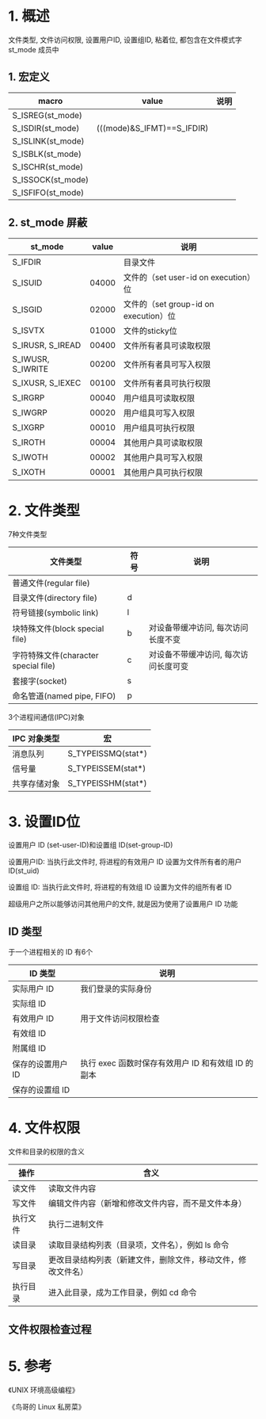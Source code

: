 # 1. 概述

文件类型, 文件访问权限, 设置用户ID, 设置组ID, 粘着位, 都包含在文件模式字 st_mode 成员中

## 1. 宏定义

| macro   | value    | 说明 |
| ------- | -------- | ---------------------------------- |
| S_ISREG(st_mode)   |  |  |
| S_ISDIR(st_mode)   | (((mode)&S_IFMT)==S_IFDIR) | |
| S_ISLINK(st_mode)  |  |  |
| S_ISBLK(st_mode)   |  |  |
| S_ISCHR(st_mode)   |  |  |
| S_ISSOCK(st_mode)  |  |  |
| S_ISFIFO(st_mode)  |  |  |

## 2. st_mode 屏蔽

| st_mode | value    | 说明 |
| ------- | -------- | ---------------------------------- |
| S_IFDIR            |       | 目录文件 |
| S_ISUID            | 04000 | 文件的（set user-id on execution）位 |
| S_ISGID            | 02000 | 文件的（set group-id on execution）位 |
| S_ISVTX            | 01000 | 文件的sticky位 |
| S_IRUSR, S_IREAD   | 00400 | 文件所有者具可读取权限 |
| S_IWUSR, S_IWRITE  | 00200 | 文件所有者具可写入权限 |
| S_IXUSR, S_IEXEC   | 00100 | 文件所有者具可执行权限 |
| S_IRGRP            | 00040 | 用户组具可读取权限 |
| S_IWGRP            | 00020 | 用户组具可写入权限 |
| S_IXGRP            | 00010 | 用户组具可执行权限 |
| S_IROTH            | 00004 | 其他用户具可读取权限 |
| S_IWOTH            | 00002 | 其他用户具可写入权限 |
| S_IXOTH            | 00001 | 其他用户具可执行权限 |

# 2. 文件类型

7种文件类型

| 文件类型 | 符号 | 说明 |
| --------------------------------- | - | -------------------------- |
| 普通文件(regular file)              |  |  |
| 目录文件(directory file)            | d |  |
| 符号链接(symbolic link)             | l |   |
| 块特殊文件(block special file)       | b | 对设备带缓冲访问, 每次访问长度不变 |
| 字符特殊文件(character special file) | c | 对设备不带缓冲访问, 每次访问长度可变 |
| 套接字(socket)                      | s |  |
| 命名管道(named pipe, FIFO)          | p |  |

3个进程间通信(IPC)对象

| IPC 对象类型 | 宏 |
| ---------- | ------------------ |
| 消息队列    | S_TYPEISSMQ(stat*) |
| 信号量      | S_TYPEISSEM(stat*) |
| 共享存储对象 | S_TYPEISSHM(stat*) |

# 3. 设置ID位

设置用户 ID (set-user-ID)和设置组 ID(set-group-ID)

设置用户ID: 当执行此文件时, 将进程的有效用户 ID 设置为文件所有者的用户 ID(st_uid)

设置组 ID: 当执行此文件时, 将进程的有效组 ID 设置为文件的组所有者 ID

超级用户之所以能够访问其他用户的文件, 就是因为使用了设置用户 ID 功能

## ID 类型

于一个进程相关的 ID 有6个

| ID 类型 | 说明 |
| --------------- | -------------- |
| 实际用户 ID      | 我们登录的实际身份 |
| 实际组 ID        |  |
| 有效用户 ID      | 用于文件访问权限检查 |
| 有效组 ID        |  |
| 附属组 ID        |  |
| 保存的设置用户 ID | 执行 exec 函数时保存有效用户 ID 和有效组 ID 的副本 |
| 保存的设置组 ID   |  |

# 4. 文件权限

文件和目录的权限的含义

| 操作 | 含义 |
| ------- | ---------- |
| 读文件   | 读取文件内容 |
| 写文件   | 编辑文件内容（新增和修改文件内容，而不是文件本身）|
| 执行文件 | 执行二进制文件 |
| 读目录   | 读取目录结构列表（目录项，文件名），例如 ls 命令 |
| 写目录   | 更改目录结构列表（新建文件，删除文件，移动文件，修改文件名） |
| 执行目录 | 进入此目录，成为工作目录，例如 cd 命令 |

## 文件权限检查过程


# 5. 参考

《UNIX 环境高级编程》

《鸟哥的 Linux 私房菜》
